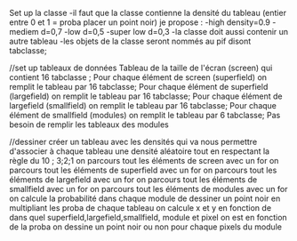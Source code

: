 Set up la classe
-il faut que la classe contienne la densité du tableau (entier entre 0 et 1 = proba placer un point noir)
je propose :
-high density=0.9
-mediem d=0,7
-low d=0,5
-super low d=0,3 
-la classe doit aussi contenir un autre tableau
-les objets de la classe seront nommés au pif disont tabclasse; 

//set up tableaux de données
Tableau de la taille de l'écran (screen) qui contient 16 tabclasse ; 
Pour chaque élément de screen (superfield) on remplit le tableau par 16 tabclasse; 
Pour chaque élément de superfield  (largefield) on remplit le tableau par 16 tabclasse;
Pour chaque élément de largefield  (smallfield) on remplit le tableau par 16 tabclasse;
Pour chaque élément de smallfield  (modules) on remplit le tableau par 6 tabclasse;
Pas besoin de remplir les tableaux des modules 

//dessiner 
créer un tableau avec les densités qui va nous permettre d'associer à chaque tableau une densité aléatoire tout en respectant la règle du 10 ; 3;2;1
on parcours tout les éléments de screen avec un for 
on parcours tout les éléments de superfield avec un for
on parcours tout les éléments de largefield avec un for
on parcours tout les éléments de smallfield avec un for
on parcours tout les éléments de modules avec un for
on calcule la probabilité dans chaque module de dessiner un point noir en multipliant les proba de chaque tableau
on calcule x et y en fonction de dans quel superfield,largefield,smallfield, module et pixel on est
en fonction de la proba on dessine un point noir ou non pour chaque pixels du module



